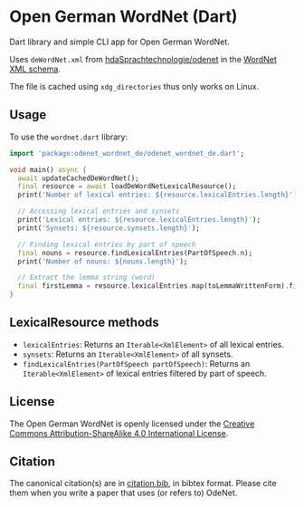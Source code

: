 Open German WordNet (Dart)
==========================

Dart library and simple CLI app for Open German WordNet.

Uses `deWordNet.xml` from
[hdaSprachtechnologie/odenet](https://github.com/hdaSprachtechnologie/odenet)
in the [WordNet XML schema](https://globalwordnet.github.io/schemas/).

The file is cached using `xdg_directories` thus only works on Linux.

## Usage

To use the `wordnet.dart` library:

```dart
import 'package:odenet_wordnet_de/odenet_wordnet_de.dart';

void main() async {
  await updateCachedDeWordNet();
  final resource = await loadDeWordNetLexicalResource();
  print('Number of lexical entries: ${resource.lexicalEntries.length}');

  // Accessing lexical entries and synsets
  print('Lexical entries: ${resource.lexicalEntries.length}');
  print('Synsets: ${resource.synsets.length}');

  // Finding lexical entries by part of speech
  final nouns = resource.findLexicalEntries(PartOfSpeech.n);
  print('Number of nouns: ${nouns.length}');

  // Extract the lemma string (word)
  final firstLemma = resource.lexicalEntries.map(toLemmaWrittenForm).first;
}
```

## LexicalResource methods

* `lexicalEntries`: Returns an `Iterable<XmlElement>` of all lexical entries.
* `synsets`: Returns an `Iterable<XmlElement>` of all synsets.
* `findLexicalEntries(PartOfSpeech partOfSpeech)`: Returns an `Iterable<XmlElement>` of lexical entries filtered by part of speech.

## License

The Open German WordNet is openly licensed under the
[Creative Commons Attribution-ShareAlike 4.0 International License](https://creativecommons.org/licenses/by-sa/4.0/).

## Citation

The canonical citation(s) are in
[citation.bib](https://github.com/hdaSprachtechnologie/odenet/blob/master/citation.bib),
in bibtex format. Please cite them when you write a paper that uses (or
refers to) OdeNet.
